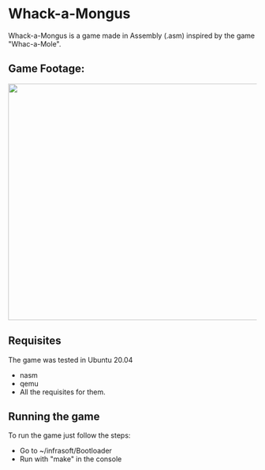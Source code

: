 # Whack-a-Mongus

Whack-a-Mongus is a game made in Assembly (.asm) inspired by the game "Whac-a-Mole".

## Game Footage:

<img src="https://im.ezgif.com/tmp/ezgif-1-1458f4a38f.gif" width="720" height="480" />

## Requisites
The game was tested in Ubuntu 20.04

- nasm
- qemu
- All the requisites for them.

## Running the game
To run the game just follow the steps:

- Go to ~/infrasoft/Bootloader
- Run with "make" in the console